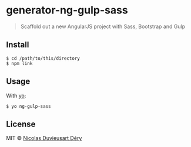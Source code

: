 # generator-ng-gulp-sass

> Scaffold out a new AngularJS project with Sass, Bootstrap and Gulp

## Install
```
$ cd /path/to/this/directory
$ npm link
```

## Usage
With [yo](https://github.com/yeoman/yo):

```
$ yo ng-gulp-sass
```

## License
MIT © [Nicolas Duvieusart Déry](http://nddery.ca)
